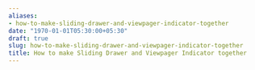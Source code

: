 ```yaml
---
aliases:
- how-to-make-sliding-drawer-and-viewpager-indicator-together
date: "1970-01-01T05:30:00+05:30"
draft: true
slug: how-to-make-sliding-drawer-and-viewpager-indicator-together
title: How to make Sliding Drawer and Viewpager Indicator together
---
```

